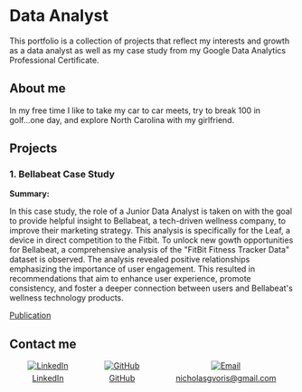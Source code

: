 # Data Analyst

This portfolio is a collection of projects that reflect my interests and growth as a data analyst as well as my case study from my Google Data Analytics Professional Certificate.

## About me

In my free time I like to take my car to car meets, try to break 100 in golf...one day, and explore North Carolina with my girlfriend.

## Projects
### 1. Bellabeat Case Study

**Summary:**

In this case study, the role of a Junior Data Analyst is taken on with the goal to provide helpful insight to Bellabeat, a tech-driven wellness company, to improve their marketing strategy. This analysis is specifically for the Leaf, a device in direct competition to the Fitbit. To unlock new gowth opportunities for Bellabeat, a comprehensive analysis of the "FitBit Fitness Tracker Data" dataset is observed. The analysis revealed positive relationships emphasizing the importance of user engagement. This resulted in recommendations that aim to enhance user experience, promote consistency, and foster a deeper connection between users and Bellabeat's wellness technology products.

[Publication](https://www.kaggle.com/code/nickvoris/bellabeat-case-study/notebook)

## Contact me

<div style="display: flex; justify-content: space-around;">
  <a href="https://www.linkedin.com/in/nicholas-voris/" target="_blank">
    <div style="display: flex; flex-direction: column; align-items: center;">
      <img src="https://img.icons8.com/color/48/000000/linkedin.png" alt="LinkedIn"/>
      <span style="margin-top: 5px; text-align: center;">LinkedIn</span>
    </div>
  </a>

  <a href="https://github.com/NicholasVoris/" target="_blank">
    <div style="display: flex; flex-direction: column; align-items: center;">
      <img src="https://img.icons8.com/ios/50/000000/github.png" alt="GitHub"/>
      <span style="margin-top: 5px; text-align: center;">GitHub</span>
    </div>
  </a>

  <a href="mailto:nicholasgvoris@gmail.com" target="_blank">
    <div style="display: flex; flex-direction: column; align-items: center;">
      <img src="https://img.icons8.com/color/48/000000/gmail.png" alt="Email"/>
      <span style="margin-top: 5px; text-align: center;">nicholasgvoris@gmail.com</span>
    </div>
  </a>
</div>
